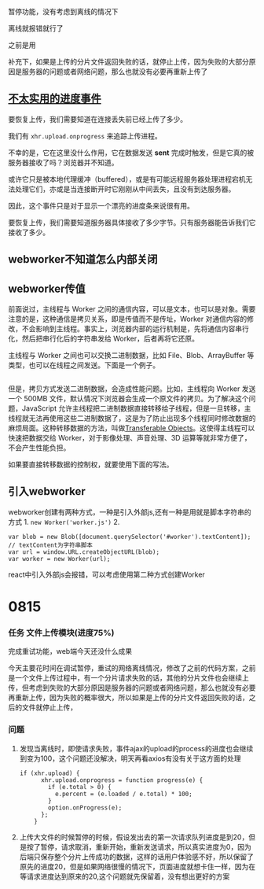 暂停功能，没有考虑到离线的情况下

离线就报错就行了

之前是用

补充下，如果是上传的分片文件返回失败的话，就停止上传，因为失败的大部分原因是服务器的问题或者网络问题，那么也就没有必要再重新上传了

## [不太实用的进度事件](https://zh.javascript.info/resume-upload#bu-tai-shi-yong-de-jin-du-shi-jian)

要恢复上传，我们需要知道在连接丢失前已经上传了多少。

我们有 `xhr.upload.onprogress` 来追踪上传进程。

不幸的是，它在这里没什么作用，它在数据发送 **sent** 完成时触发，但是它真的被服务器接收了吗？浏览器并不知道。

或许它只是被本地代理缓冲（buffered），或是有可能远程服务器处理进程宕机无法处理它们，亦或是当连接断开时它刚刚从中间丢失，且没有到达服务器。

因此，这个事件只是对于显示一个漂亮的进度条来说很有用。

要恢复上传，我们需要知道服务器具体接收了多少字节。只有服务器能告诉我们它接收了多少。



## webworker不知道怎么内部关闭

##  webworker传值

前面说过，主线程与 Worker 之间的通信内容，可以是文本，也可以是对象。需要注意的是，这种通信是拷贝关系，即是传值而不是传址，Worker 对通信内容的修改，不会影响到主线程。事实上，浏览器内部的运行机制是，先将通信内容串行化，然后把串行化后的字符串发给 Worker，后者再将它还原。

主线程与 Worker 之间也可以交换二进制数据，比如 File、Blob、ArrayBuffer 等类型，也可以在线程之间发送。下面是一个例子。

> ```javascript
> 
> ```

但是，拷贝方式发送二进制数据，会造成性能问题。比如，主线程向 Worker 发送一个 500MB 文件，默认情况下浏览器会生成一个原文件的拷贝。为了解决这个问题，JavaScript 允许主线程把二进制数据直接转移给子线程，但是一旦转移，主线程就无法再使用这些二进制数据了，这是为了防止出现多个线程同时修改数据的麻烦局面。这种转移数据的方法，叫做[Transferable Objects](http://www.w3.org/html/wg/drafts/html/master/infrastructure.html#transferable-objects)。这使得主线程可以快速把数据交给 Worker，对于影像处理、声音处理、3D 运算等就非常方便了，不会产生性能负担。

如果要直接转移数据的控制权，就要使用下面的写法。



## 引入webworker

webworker创建有两种方式，一种是引入外部js,还有一种是用就是脚本字符串的方式
1.
`new Worker('worker.js')`
2.

```
var blob = new Blob([document.querySelector('#worker').textContent]); // textContent为字符串脚本
var url = window.URL.createObjectURL(blob);
var worker = new Worker(url);

```

react中引入外部js会报错，可以考虑使用第二种方式创建Worker





# 0815

### 任务 文件上传模块(进度75%)

完成重试功能，web端今天还没什么成果

今天主要花时间在调试暂停，重试的网络离线情况，修改了之前的代码方案，之前是一个文件上传过程中，有一个分片请求失败的话，其他的分片文件也会继续上传，但考虑到失败的大部分原因是服务器的问题或者网络问题，那么也就没有必要再重新上传，因为失败的概率很大，所以如果是上传的分片文件返回失败的话，之后的文件就停止上传，

### 问题

1. 发现当离线时，即使请求失败，事件ajax的upload的process的进度也会继续到变为100，这个问题还没解决，明天再看axios有没有关于这方面的处理

   ```
   if (xhr.upload) {
         xhr.upload.onprogress = function progress(e) {
           if (e.total > 0) {
             e.percent = (e.loaded / e.total) * 100;
           }
           option.onProgress(e);
         };
       }
   ```

   

2. 上传大文件的时候暂停的时候，假设发出去的第一次请求队列进度是到20，但是按了暂停，请求取消，重新开始，重新发送请求，所以真实进度为0，因为后端只保存整个分片上传成功的数据，这样的话用户体验感不好，所以保留了原先的进度20，但是如果网络很慢的情况下，页面进度就想卡住一样，因为在等请求进度达到原来的20,这个问题就先保留着，没有想出更好的方案

   